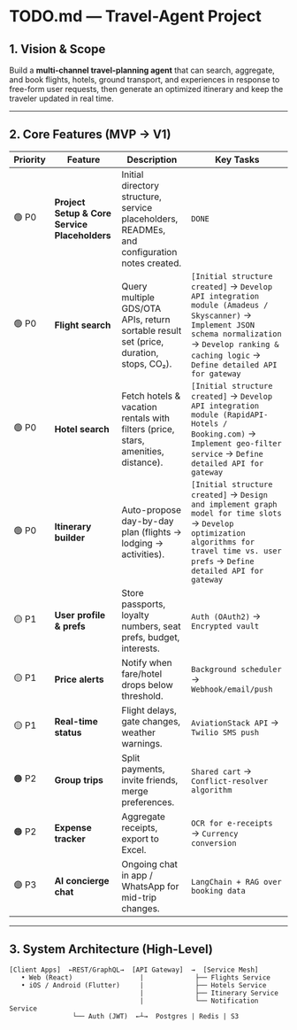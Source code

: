 # TODO.md — Travel-Agent Project

## 1. Vision & Scope
Build a **multi-channel travel-planning agent** that can search, aggregate, and book flights, hotels, ground transport, and experiences in response to free-form user requests, then generate an optimized itinerary and keep the traveler updated in real time.

---

## 2. Core Features (MVP → V1)

| Priority | Feature | Description | Key Tasks |
|----------|---------|-------------|-----------|
| 🟢 P0 | **Project Setup & Core Service Placeholders** | Initial directory structure, service placeholders, READMEs, and configuration notes created. | `DONE` |
| 🟢 P0 | **Flight search** | Query multiple GDS/OTA APIs, return sortable result set (price, duration, stops, CO₂). | `[Initial structure created]` → `Develop API integration module (Amadeus / Skyscanner)` → `Implement JSON schema normalization` → `Develop ranking & caching logic` → `Define detailed API for gateway` |
| 🟢 P0 | **Hotel search** | Fetch hotels & vacation rentals with filters (price, stars, amenities, distance). | `[Initial structure created]` → `Develop API integration module (RapidAPI-Hotels / Booking.com)` → `Implement geo-filter service` → `Define detailed API for gateway` |
| 🟢 P0 | **Itinerary builder** | Auto-propose day-by-day plan (flights → lodging → activities). | `[Initial structure created]` → `Design and implement graph model for time slots` → `Develop optimization algorithms for travel time vs. user prefs` → `Define detailed API for gateway` |
| 🟡 P1 | **User profile & prefs** | Store passports, loyalty numbers, seat prefs, budget, interests. | `Auth (OAuth2)` → `Encrypted vault` |
| 🟡 P1 | **Price alerts** | Notify when fare/hotel drops below threshold. | `Background scheduler` → `Webhook/email/push` |
| 🟡 P1 | **Real-time status** | Flight delays, gate changes, weather warnings. | `AviationStack API` → `Twilio SMS push` |
| 🟠 P2 | **Group trips** | Split payments, invite friends, merge preferences. | `Shared cart` → `Conflict-resolver algorithm` |
| 🟠 P2 | **Expense tracker** | Aggregate receipts, export to Excel. | `OCR for e-receipts` → `Currency conversion` |
| 🟣 P3 | **AI concierge chat** | Ongoing chat in app / WhatsApp for mid-trip changes. | `LangChain + RAG over booking data` |

---

## 3. System Architecture (High-Level)

```text
[Client Apps]  ←REST/GraphQL→  [API Gateway]  →  [Service Mesh]
   • Web (React)                 |             ├── Flights Service
   • iOS / Android (Flutter)     |             ├── Hotels Service
                                 |             ├── Itinerary Service
                                 |             └── Notification Service
                └── Auth (JWT)  ←┴→  Postgres | Redis | S3
